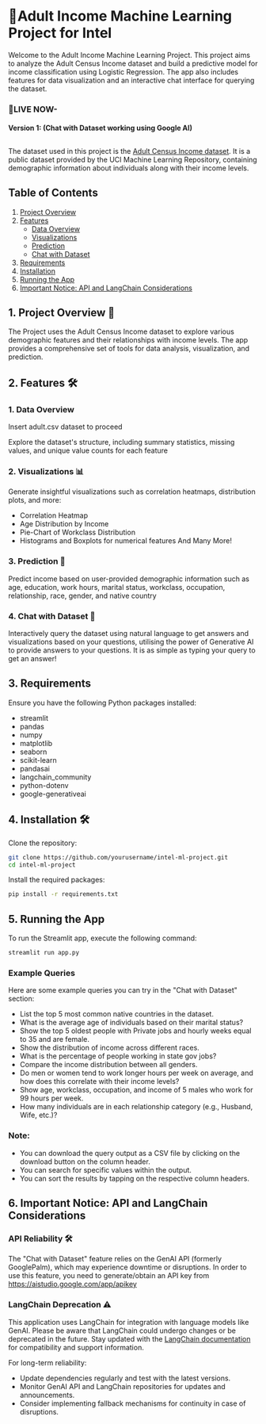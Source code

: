 # 🚀Adult Income Machine Learning Project for Intel 

Welcome to the Adult Income Machine Learning Project. This project aims to analyze the Adult Census Income dataset and build a predictive model for income classification using Logistic Regression. The app also includes features for data visualization and an interactive chat interface for querying the dataset. 

  ### 🔗LIVE NOW- 
  #### Version 1: (Chat with Dataset working using Google AI)
  

##
The dataset used in this project is the [Adult Census Income dataset](https://archive.ics.uci.edu/dataset/2/adult). It is a public dataset provided by the UCI Machine Learning Repository, containing demographic information about individuals along with their income levels.

## Table of Contents
1. [Project Overview](#project-overview)
2. [Features](#features)
   - [Data Overview](#data-overview)
   - [Visualizations](#visualizations)
   - [Prediction](#prediction)
   - [Chat with Dataset](#chat-with-dataset)
3. [Requirements](#requirements)
4. [Installation](#installation)
5. [Running the App](#running-the-app)
6. [Important Notice: API and LangChain Considerations](#important-notice-api-and-langchain-considerations)


## 1. Project Overview 📝
The Project uses the Adult Census Income dataset to explore various demographic features and their relationships with income levels. The app provides a comprehensive set of tools for data analysis, visualization, and prediction.

## 2. Features 🛠️
### 1. Data Overview
Insert adult.csv dataset to proceed 

Explore the dataset's structure, including summary statistics, missing values, and unique value counts for each feature

### 2. Visualizations 📊
Generate insightful visualizations such as correlation heatmaps, distribution plots, and more:
- Correlation Heatmap
- Age Distribution by Income
- Pie-Chart of Workclass Distribution
- Histograms and Boxplots for numerical features
And Many More!

### 3. Prediction 🎯
Predict income based on user-provided demographic information such as age, education, work hours, marital status, workclass, occupation, relationship, race, gender, and native country

### 4. Chat with Dataset 💬
Interactively query the dataset using natural language to get answers and visualizations based on your questions, utilising the power of Generative AI to provide answers to your questions. It is as simple as typing your query to get an answer!

## 3. Requirements
Ensure you have the following Python packages installed:
- streamlit
- pandas
- numpy
- matplotlib
- seaborn
- scikit-learn
- pandasai
- langchain_community
- python-dotenv
- google-generativeai

## 4. Installation 🛠️
Clone the repository:
```sh
git clone https://github.com/yourusername/intel-ml-project.git
cd intel-ml-project
```
Install the required packages:

```sh
pip install -r requirements.txt
```

## 5. Running the App
To run the Streamlit app, execute the following command:
```sh
streamlit run app.py
```

  ### Example Queries
  Here are some example queries you can try in the "Chat with Dataset" section:
  
  -  List the top 5 most common native countries in the dataset.
  -  What is the average age of individuals based on their marital status?
  -  Show the top 5 oldest people with Private jobs and hourly weeks equal to 35 and are female.
  -  Show the distribution of income across different races.
  -  What is the percentage of people working in state gov jobs?
  -  Compare the income distribution between all genders.
  -  Do men or women tend to work longer hours per week on average, and how does this correlate with their income levels?
  -  Show age, workclass, occupation, and income of 5 males who work for 99 hours per week.
  -  How many individuals are in each relationship category (e.g., Husband, Wife, etc.)?  
  
 ### Note:
  - You can download the query output as a CSV file by clicking on the download button on the column header.
  - You can search for specific values within the output.
  - You can sort the results by tapping on the respective column headers.


## 6. Important Notice: API and LangChain Considerations

  ### API Reliability 🛠️
  
  The "Chat with Dataset" feature relies on the GenAI API (formerly GooglePalm), which may experience downtime or disruptions. In order to use this feature, you need to generate/obtain an API key from https://aistudio.google.com/app/apikey
  
  ### LangChain Deprecation ⚠️
  
  This application uses LangChain for integration with language models like GenAI. Please be aware that LangChain could undergo changes or be deprecated in the future. Stay updated with the [LangChain documentation](https://langchain.readthedocs.io/en/latest/) for compatibility and support information.
  
  For long-term reliability:
  - Update dependencies regularly and test with the latest versions.
  - Monitor GenAI API and LangChain repositories for updates and announcements.
  - Consider implementing fallback mechanisms for continuity in case of disruptions.
